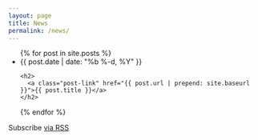 ```yaml
---
layout: page
title: News
permalink: /news/
---
```


<ul class="post-list">
{% for post in site.posts %}
  <li>
    <span class="post-meta">{{ post.date | date: "%b %-d, %Y" }}</span>

    <h2>
      <a class="post-link" href="{{ post.url | prepend: site.baseurl }}">{{ post.title }}</a>
    </h2>
  </li>
{% endfor %}
</ul>

<p class="rss-subscribe">Subscribe <a href="{{ "/feed.xml" | prepend: site.baseurl }}">via RSS</a></p>
